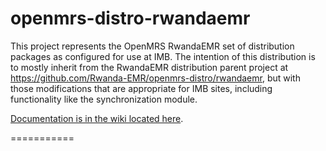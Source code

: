 openmrs-distro-rwandaemr
==========================

This project represents the OpenMRS RwandaEMR set of distribution packages as configured for use at IMB.
The intention of this distribution is to mostly inherit from the RwandaEMR distribution parent project
at https://github.com/Rwanda-EMR/openmrs-distro/rwandaemr, but with those modifications that are appropriate for IMB
sites, including functionality like the synchronization module.

[Documentation is in the wiki located here](https://github.com/PIH/openmrs-distro-rwandaemr-imb/wiki).

===========
